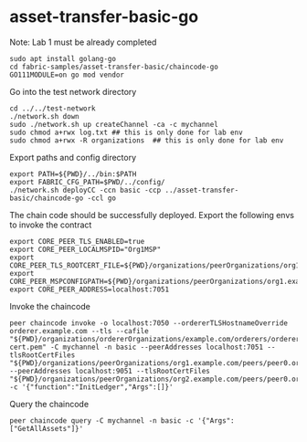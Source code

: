 # asset-transfer-basic-go

Note: Lab 1 must be already completed
```
sudo apt install golang-go
cd fabric-samples/asset-transfer-basic/chaincode-go
GO111MODULE=on go mod vendor
```
Go into the test network directory
```
cd ../../test-network
./network.sh down  
sudo ./network.sh up createChannel -ca -c mychannel
sudo chmod a+rwx log.txt ## this is only done for lab env
sudo chmod a+rwx -R organizations  ## this is only done for lab env
```
Export paths and config directory
```
export PATH=${PWD}/../bin:$PATH
export FABRIC_CFG_PATH=$PWD/../config/
./network.sh deployCC -ccn basic -ccp ../asset-transfer-basic/chaincode-go -ccl go
```
The chain code should be successfully deployed.
Export the following envs to invoke the contract
```
export CORE_PEER_TLS_ENABLED=true
export CORE_PEER_LOCALMSPID="Org1MSP"
export CORE_PEER_TLS_ROOTCERT_FILE=${PWD}/organizations/peerOrganizations/org1.example.com/peers/peer0.org1.example.com/tls/ca.crt
export CORE_PEER_MSPCONFIGPATH=${PWD}/organizations/peerOrganizations/org1.example.com/users/Admin@org1.example.com/msp
export CORE_PEER_ADDRESS=localhost:7051
```
Invoke the chaincode
```
peer chaincode invoke -o localhost:7050 --ordererTLSHostnameOverride orderer.example.com --tls --cafile "${PWD}/organizations/ordererOrganizations/example.com/orderers/orderer.example.com/msp/tlscacerts/tlsca.example.com-cert.pem" -C mychannel -n basic --peerAddresses localhost:7051 --tlsRootCertFiles "${PWD}/organizations/peerOrganizations/org1.example.com/peers/peer0.org1.example.com/tls/ca.crt" --peerAddresses localhost:9051 --tlsRootCertFiles "${PWD}/organizations/peerOrganizations/org2.example.com/peers/peer0.org2.example.com/tls/ca.crt" -c '{"function":"InitLedger","Args":[]}'
```
Query the chaincode
```
peer chaincode query -C mychannel -n basic -c '{"Args":["GetAllAssets"]}'
```



